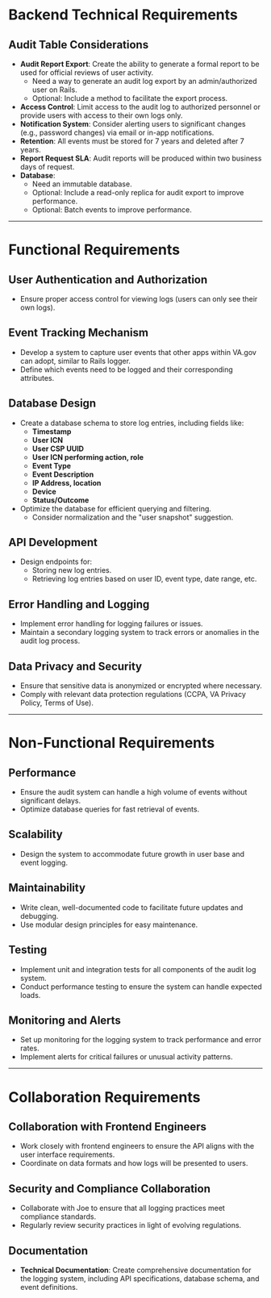 
# Backend Technical Requirements

## Audit Table Considerations
- **Audit Report Export**: Create the ability to generate a formal report to be used for official reviews of user activity.
  - Need a way to generate an audit log export by an admin/authorized user on Rails.
  - Optional: Include a method to facilitate the export process.
- **Access Control**: Limit access to the audit log to authorized personnel or provide users with access to their own logs only.
- **Notification System**: Consider alerting users to significant changes (e.g., password changes) via email or in-app notifications.
- **Retention**: All events must be stored for 7 years and deleted after 7 years.
- **Report Request SLA**: Audit reports will be produced within two business days of request.
- **Database**:
  - Need an immutable database.
  - Optional: Include a read-only replica for audit export to improve performance.
  - Optional: Batch events to improve performance.

---

# Functional Requirements

## User Authentication and Authorization
- Ensure proper access control for viewing logs (users can only see their own logs).

## Event Tracking Mechanism
- Develop a system to capture user events that other apps within VA.gov can adopt, similar to Rails logger.
- Define which events need to be logged and their corresponding attributes.

## Database Design
- Create a database schema to store log entries, including fields like:
  - **Timestamp**
  - **User ICN**
  - **User CSP UUID**
  - **User ICN performing action, role**
  - **Event Type**
  - **Event Description**
  - **IP Address, location**
  - **Device**
  - **Status/Outcome**
- Optimize the database for efficient querying and filtering.
  - Consider normalization and the "user snapshot" suggestion.

## API Development
- Design endpoints for:
  - Storing new log entries.
  - Retrieving log entries based on user ID, event type, date range, etc.

## Error Handling and Logging
- Implement error handling for logging failures or issues.
- Maintain a secondary logging system to track errors or anomalies in the audit log process.

## Data Privacy and Security
- Ensure that sensitive data is anonymized or encrypted where necessary.
- Comply with relevant data protection regulations (CCPA, VA Privacy Policy, Terms of Use).

---

# Non-Functional Requirements

## Performance
- Ensure the audit system can handle a high volume of events without significant delays.
- Optimize database queries for fast retrieval of events.

## Scalability
- Design the system to accommodate future growth in user base and event logging.

## Maintainability
- Write clean, well-documented code to facilitate future updates and debugging.
- Use modular design principles for easy maintenance.

## Testing
- Implement unit and integration tests for all components of the audit log system.
- Conduct performance testing to ensure the system can handle expected loads.

## Monitoring and Alerts
- Set up monitoring for the logging system to track performance and error rates.
- Implement alerts for critical failures or unusual activity patterns.

---

# Collaboration Requirements

## Collaboration with Frontend Engineers
- Work closely with frontend engineers to ensure the API aligns with the user interface requirements.
- Coordinate on data formats and how logs will be presented to users.

## Security and Compliance Collaboration
- Collaborate with Joe to ensure that all logging practices meet compliance standards.
- Regularly review security practices in light of evolving regulations.

## Documentation
- **Technical Documentation**: Create comprehensive documentation for the logging system, including API specifications, database schema, and event definitions.
```
